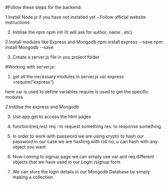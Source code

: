 #Follow these steps for the backend:

1.Install Node.js if you have not installed yet - Follow official website instructions

2. Initilise the npm
   npm init
   (It will ask for author, name , etc)

2.Install modules like Express and Mongodb 
   npm install express --save
   npm install Mongodb --save

3. Create a server.js file in you project folder

#Working with server.js:

1. get all the necessary modules in server.js
var express =require("express")    

here var is used to define variables
require is used to get the specific modules

2.Initilise the express and Mongodb

3. Use app.get to access the html pages

4. function(req,res)  req : to request something      res: to response something

5. In order to work with password we are using crypto to hash our password
   in our case we are hashing with roll no, u can hash with any object you want

6. Now coming to signup page we can simply use var and req different objects that we have used in our Login /signup form

7. We can store the login details in our Mongodb Database by simply making a collection.






  
